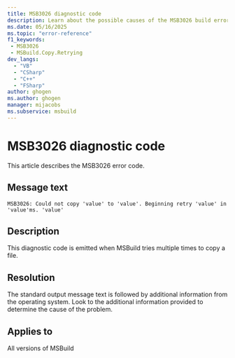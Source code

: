 ```yaml
---
title: MSB3026 diagnostic code
description: Learn about the possible causes of the MSB3026 build error and get troubleshooting tips.
ms.date: 05/16/2025
ms.topic: "error-reference"
f1_keywords:
 - MSB3026
 - MSBuild.Copy.Retrying
dev_langs:
  - "VB"
  - "CSharp"
  - "C++"
  - "FSharp"
author: ghogen
ms.author: ghogen
manager: mijacobs
ms.subservice: msbuild
---
```

# MSB3026 diagnostic code

<!-- :::ErrorDefinitionDescription::: -->
<!-- :::editable-content name="introDescription"::: -->
This article describes the MSB3026 error code.
<!-- :::editable-content-end::: -->

## Message text

<!-- :::editable-content name="messageText"::: -->
`MSB3026: Could not copy 'value' to 'value'. Beginning retry 'value' in 'value'ms. 'value'`
<!-- :::editable-content-end::: -->
<!-- MSB3026: Could not copy "{0}" to "{1}". Beginning retry {2} in {3}ms. {4} {5} -->

<!-- :::editable-content name="postOutputDescription"::: -->
## Description 

This diagnostic code is emitted when MSBuild tries multiple times to copy a file.

## Resolution

The standard output message text is followed by additional information from the operating system. Look to the additional information provided to determine the cause of the problem.
<!-- :::editable-content-end::: -->
<!-- :::ErrorDefinitionDescription-end::: -->

## Applies to

All versions of MSBuild